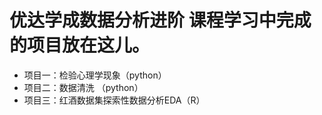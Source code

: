 # 优达学成数据分析进阶  课程学习中完成的项目放在这儿。   

+ 项目一：检验心理学现象（python）
+ 项目二：数据清洗 （python）
+ 项目三：红酒数据集探索性数据分析EDA（R）  
